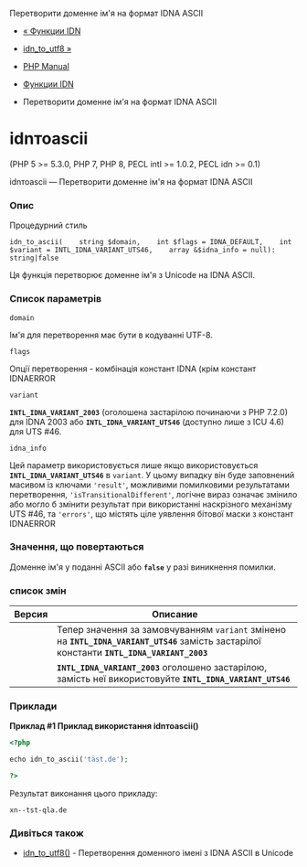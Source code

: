 Перетворити доменне ім'я на формат IDNA ASCII

-   [« Функции IDN](ref.intl.idn.html)
    
-   [idn\_to\_utf8 »](function.idn-to-utf8.html)
    
-   [PHP Manual](index.html)
    
-   [Функции IDN](ref.intl.idn.html)
    
-   Перетворити доменне ім'я на формат IDNA ASCII
    

# idnтоascii

(PHP 5 >= 5.3.0, PHP 7, PHP 8, PECL intl >= 1.0.2, PECL idn >= 0.1)

idnтоascii — Перетворити доменне ім'я на формат IDNA ASCII

### Опис

Процедурний стиль

```methodsynopsis
idn_to_ascii(    string $domain,    int $flags = IDNA_DEFAULT,    int $variant = INTL_IDNA_VARIANT_UTS46,    array &$idna_info = null): string|false
```

Ця функція перетворює доменне ім'я з Unicode на IDNA ASCII.

### Список параметрів

`domain`

Ім'я для перетворення має бути в кодуванні UTF-8.

`flags`

Опції перетворення - комбінація констант IDNA (крім констант IDNAERROR

`variant`

**`INTL_IDNA_VARIANT_2003`** (оголошена застарілою починаючи з PHP 7.2.0) для IDNA 2003 або **`INTL_IDNA_VARIANT_UTS46`** (доступно лише з ICU 4.6) для UTS #46.

`idna_info`

Цей параметр використовується лише якщо використовується **`INTL_IDNA_VARIANT_UTS46`** в `variant`. У цьому випадку він буде заповнений масивом із ключами `'result'`, можливими помилковими результатами перетворення, `'isTransitionalDifferent'`, логічне вираз означає змінило або могло б змінити результат при використанні наскрізного механізму UTS #46, та `'errors'`, що містять ціле уявлення бітової маски з констант IDNAERROR

### Значення, що повертаються

Доменне ім'я у поданні ASCII або **`false`** у разі виникнення помилки.

### список змін

| Версия | Описание |
| --- | --- |
|  | Тепер значення за замовчуванням `variant` змінено на **`INTL_IDNA_VARIANT_UTS46`** замість застарілої константи **`INTL_IDNA_VARIANT_2003`** |
|  | **`INTL_IDNA_VARIANT_2003`** оголошено застарілою, замість неї використовуйте **`INTL_IDNA_VARIANT_UTS46`** |

### Приклади

**Приклад #1 Приклад використання **idnтоascii()****

```php
<?php

echo idn_to_ascii('täst.de');

?>
```

Результат виконання цього прикладу:

```
xn--tst-qla.de
```

### Дивіться також

-   [idn\_to\_utf8()](function.idn-to-utf8.html) - Перетворення доменного імені з IDNA ASCII в Unicode